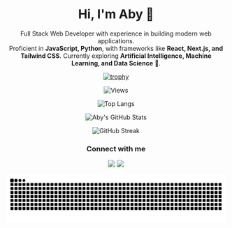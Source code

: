 <div align="center">

# Hi, I'm Aby 👋

Full Stack Web Developer with experience in building modern web applications.  
Proficient in **JavaScript, Python**, with frameworks like **React, Next.js, and Tailwind CSS**. 
Currently exploring **Artificial Intelligence, Machine Learning, and Data Science** 🚀.  

[![trophy](https://github-profile-trophy.vercel.app/?username=abydanu&theme=onedark)](https://github.com/ryo-ma/github-profile-trophy)

![Views](https://komarev.com/ghpvc/?username=abydanu&color=blueviolet)

![Top Langs](https://github-readme-stats.vercel.app/api/top-langs/?username=abydanu&layout=compact&theme=dark)

![Aby's GitHub Stats](https://github-readme-stats.vercel.app/api?username=abydanu&show_icons=true&theme=dark)  

![GitHub Streak](https://streak-stats.demolab.com?user=abydanu&theme=dark&hide_border=true)


### Connect with me 
<p align="center">
    <a href="http://www.linkedin.com/in/aby-danu"><img src="https://emojis.slackmojis.com/emojis/images/1643514111/711/linkedin.png?1643514111" width="28" /></a>
    <a href="https://www.instagram.com/abyydanu"><img src="https://emojis.slackmojis.com/emojis/images/1643514104/632/instagram.png?1643514104" width="28" /></a>
</p>


![snake gif](https://raw.githubusercontent.com/abydanu/abydanu/output/github-contribution-grid-snake-dark.svg)

</div>
